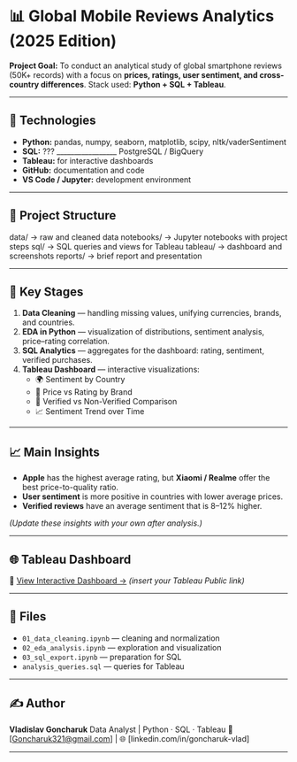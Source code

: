 # 📊 Global Mobile Reviews Analytics (2025 Edition)

**Project Goal:**
To conduct an analytical study of global smartphone reviews (50K+ records) with a focus on **prices, ratings, user sentiment, and cross-country differences**.
Stack used: **Python + SQL + Tableau**.

---

## 🔧 Technologies
- **Python:** pandas, numpy, seaborn, matplotlib, scipy, nltk/vaderSentiment
- **SQL:** ???   _________________ PostgreSQL / BigQuery
- **Tableau:** for interactive dashboards
- **GitHub:** documentation and code
- **VS Code / Jupyter:** development environment

---

## 🧩 Project Structure
data/ → raw and cleaned data
notebooks/ → Jupyter notebooks with project steps
sql/ → SQL queries and views for Tableau
tableau/ → dashboard and screenshots
reports/ → brief report and presentation

---

## 🚀 Key Stages
1. **Data Cleaning** — handling missing values, unifying currencies, brands, and countries.
2. **EDA in Python** — visualization of distributions, sentiment analysis, price–rating correlation.
3. **SQL Analytics** — aggregates for the dashboard: rating, sentiment, verified purchases.
4. **Tableau Dashboard** — interactive visualizations:
    - 🌍 Sentiment by Country
    - 📱 Price vs Rating by Brand
    - 💬 Verified vs Non-Verified Comparison
    - 📈 Sentiment Trend over Time

---

## 📈 Main Insights
- **Apple** has the highest average rating, but **Xiaomi / Realme** offer the best price-to-quality ratio.
- **User sentiment** is more positive in countries with lower average prices.
- **Verified reviews** have an average sentiment that is 8–12% higher.

*(Update these insights with your own after analysis.)*

---

## 🌐 Tableau Dashboard
🔗 [View Interactive Dashboard →](https://public.tableau.com/)
*(insert your Tableau Public link)*

---

## 📁 Files
- `01_data_cleaning.ipynb` — cleaning and normalization
- `02_eda_analysis.ipynb` — exploration and visualization
- `03_sql_export.ipynb` — preparation for SQL
- `analysis_queries.sql` — queries for Tableau

---

## ✍️ Author
**Vladislav Goncharuk**
Data Analyst | Python · SQL · Tableau
📧 [Goncharuk321@gmail.com] | 🌐 [linkedin.com/in/goncharuk-vlad]

---